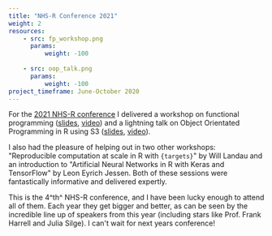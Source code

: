 ```yaml
---
title: "NHS-R Conference 2021"
weight: 2
resources:
    - src: fp_workshop.png
      params:
          weight: -100
          
    - src: oop_talk.png
      params:
          weight: -100
project_timeframe: June-October 2020
---
```


For the [2021 NHS-R conference][nhsr21] I delivered a workshop on functional programming ([slides][fp_slides],
[video][fp_video]) and a lightning talk on Object Orientated Programming in R using S3 ([slides][oop_slides],
[video][oop_video]).

I also had the pleasure of helping out in two other workshops: "Reproducible computation at scale in R with `{targets}`"
by Will Landau and an introduction to "Artificial Neural Networks in R with Keras and TensorFlow" by Leon Eyrich Jessen.
Both of these sessions were fantastically informative and delivered expertly.

This is the 4^th^ NHS-R conference, and I have been lucky enough to attend all of them. Each year they get bigger and
better, as can be seen by the incredible line up of speakers from this year (including stars like Prof. Frank Harrell
and Julia Silge). I can't wait for next years conference!

[nhsr21]: https://nhsrcommunity.com/nhs-r-community-conference-2021/
[fp_slides]: https://nhsr-21-fp.tjmt.uk/
[fp_video]: https://youtu.be/Mmo1usxWEW4
[oop_slides]: https://talks.tjmt.uk/202111-OOP_with_s3
[oop_video]: https://youtu.be/06NtDEpLhmQ
